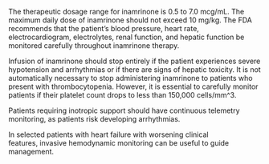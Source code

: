 The therapeutic dosage range for inamrinone is 0.5 to 7.0 mcg/mL. The maximum daily dose of inamrinone should not exceed 10 mg/kg. The FDA recommends that the patient’s blood pressure, heart rate, electrocardiogram, electrolytes, renal function, and hepatic function be monitored carefully throughout inamrinone therapy.

Infusion of inamrinone should stop entirely if the patient experiences severe hypotension and arrhythmias or if there are signs of hepatic toxicity. It is not automatically necessary to stop administering inamrinone to patients who present with thrombocytopenia. However, it is essential to carefully monitor patients if their platelet count drops to less than 150,000 cells/mm^3.

Patients requiring inotropic support should have continuous telemetry monitoring, as patients risk developing arrhythmias.

In selected patients with heart failure with worsening clinical features, invasive hemodynamic monitoring can be useful to guide management.
